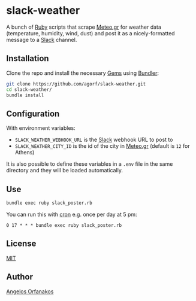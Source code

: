# slack-weather

A bunch of [Ruby][] scripts that scrape [Meteo.gr][] for weather data
(temperature, humidity, wind, dust) and post it as a nicely-formatted message to
a [Slack][] channel.

[Ruby]: https://www.ruby-lang.org/en/
[Meteo.gr]: http://meteo.gr/
[Slack]: https://slack.com/

## Installation

Clone the repo and install the necessary [Gems][] using [Bundler][]:

```sh
git clone https://github.com/agorf/slack-weather.git
cd slack-weather/
bundle install
```

[Gems]: https://rubygems.org/
[Bundler]: https://bundler.io/

## Configuration

With environment variables:

- `SLACK_WEATHER_WEBHOOK_URL` is the [Slack][] webhook URL to post to
- `SLACK_WEATHER_CITY_ID` is the id of the city in [Meteo.gr][] (default is `12`
  for Athens)

It is also possible to define these variables in a `.env` file in the same
directory and they will be loaded automatically.

## Use

```sh
bundle exec ruby slack_poster.rb
```

You can run this with [cron][] e.g. once per day at 5 pm:

```
0 17 * * * bundle exec ruby slack_poster.rb
```

[cron]: https://en.wikipedia.org/wiki/Cron

## License

[MIT][]

[MIT]: https://github.com/agorf/slack-weather/blob/master/LICENSE.txt

## Author

[Angelos Orfanakos](https://agorf.gr/contact/)
